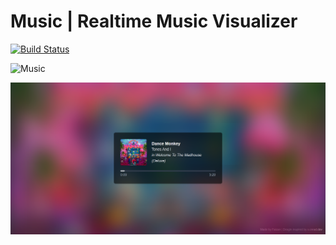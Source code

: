 # Music | Realtime Music Visualizer
[![Build Status](https://travis-ci.org/Realtime-Music-Visualizer/music.svg?branch=master)](https://travis-ci.org/Realtime-Music-Visualizer/music)

![Music](https://raw.githubusercontent.com/Realtime-Music-Visualizer/music/master/music.png)

![image](https://github.com/hellofaizan/m/blob/main/public/ss.png)